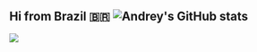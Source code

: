 
**Hi from Brazil 🇧🇷**
![Andrey's GitHub stats](https://github-readme-stats.vercel.app/api?username=andrey0800770&theme=dark&hide_border=false&include_all_commits=true&count_private=true)
-
![](https://komarev.com/ghpvc/?username=andrey0800770&color=lightgrey)
